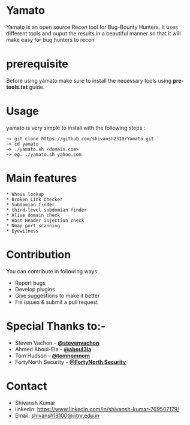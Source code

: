 # Yamato
Yamato is an open source Recon tool for Bug-Bounty Hunters.
It uses different tools and ouput the results in a beautiful manner so that it will make easy for bug hunters to recon

# prerequisite
Before using yamato make sure to install the necessary tools using **pre-tools.txt** guide. 


# Usage
yamato is very simple to install with the following steps :
```
~> git clone https://github.com/shivansh2310/Yamato.git
~> cd yamato
~> ./yamato.sh <domain.com>
~> eg. ./yamato.sh yahoo.com
```
# Main features
```
* Whois lookup
* Broken Link Checker
* Subdomian finder
* third-level subdomian finder
* Alive domain check
* Host Header injection check
* Nmap port scanning
* Eyewitness
```
# Contribution
You can contribute in following ways:

- Report bugs
- Develop plugins
- Give suggestions to make it better
- Fix issues & submit a pull request

# Special Thanks to:-

* Steven Vachon - [**@stevenvachon**](https://github.com/stevenvachon)
* Ahmed Aboul-Ela - [**@aboul3la**](https://github.com/aboul3la)
* Tom Hudson - [**@tomnomnom**](https://github.com/tomnomnom)
* FortyNorth Security - [**@FortyNorth Security**](https://github.com/FortyNorthSecurity)
# Contact
* Shivansh Kumar 
* linkedin: https://www.linkedin.com/in/shivansh-kumar-769507179/
* Email: shivansh18100@iiitnr.edu.in 
